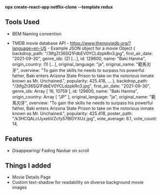 **npx create-react-app netflix-clone --template redux**

## Tools Used

-   BEM Naming convention

-   TMDB movie database API - https://www.themoviedb.org/?language=en-US - Example JSON object for a movie
    Object {
    backdrop_path: "/3tfgZt36SQ1FdbEV0YCLdzpkRn3.jpg",
    first_air_date: "2021-09-30",
    genre_ids: (2) […],
    id: 129600,
    name: "Baki Hanma",
    origin_country: (1) […],
    original_language: "ja",
    original_name: "範馬刃牙",
    overview: "To gain the skills he needs to surpass his powerful father, Baki enters Arizona State Prison to take on the notorious inmate known as Mr. Unchained.", popularity: 425.418, … },
    ​backdrop_path: "/3tfgZt36SQ1FdbEV0YCLdzpkRn3.jpg",
    first_air_date: "2021-09-30",
    genre_ids: Array [ 16, 10759 ],
    id: 129600,
    name: "Baki Hanma",
    origin_country: Array [ "JP" ],
    original_language: "ja",
    original_name: "範馬刃牙",
    overview: "To gain the skills he needs to surpass his powerful father, Baki enters Arizona State Prison to take on the notorious inmate known as Mr. Unchained.",
    popularity: 425.418,
    poster_path: "/k3HCQALcUyxebVZcfy57BIDYXUz.jpg",
    vote_average: 8.1,
    vote_count: 14,

## Features

-   Disappearing/ Fading Navbar on scroll

## Things I added

-   Movie Details Page
-   Custom text-shadow for readability on diverse background movie images
